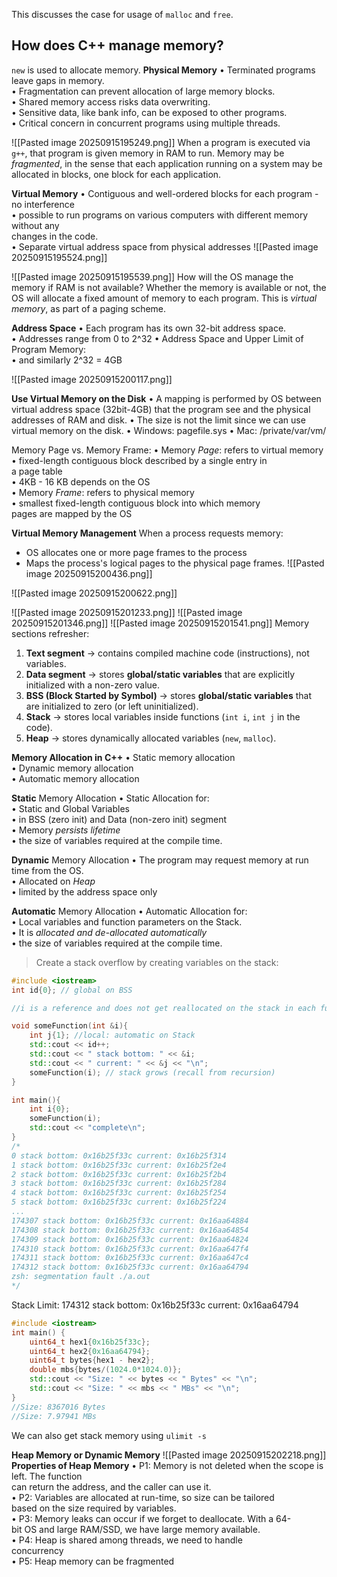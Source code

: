 This discusses the case for usage of `malloc` and `free`.

## How does C++ manage memory?
`new` is used to allocate memory. 
**Physical Memory**
• Terminated programs leave gaps in memory.  
• Fragmentation can prevent allocation of large memory blocks.  
• Shared memory access risks data overwriting.  
• Sensitive data, like bank info, can be exposed to other programs.  
• Critical concern in concurrent programs using multiple threads.

![[Pasted image 20250915195249.png]]
When a program is executed via `g++`, that program is given memory in RAM to run. 
Memory may be *fragmented*, in the sense that each application running on a system may be allocated in blocks, one block for each application. 

**Virtual Memory**
• Contiguous and well-ordered blocks for each program - no interference  
• possible to run programs on various computers with different memory without any  
changes in the code.  
• Separate virtual address space from physical addresses
![[Pasted image 20250915195524.png]]

![[Pasted image 20250915195539.png]]
How will the OS manage the memory if RAM is not available? Whether the memory is available or not, the OS will allocate a fixed amount of memory to each program. This is *virtual memory*, as part of a paging scheme. 

**Address Space**
• Each program has its own 32-bit address space.  
	• Addresses range from 0 to 2^32
• Address Space and Upper Limit of Program Memory:  
	• and similarly 2^32 = 4GB

![[Pasted image 20250915200117.png]]

**Use Virtual Memory on the Disk**
• A mapping is performed by OS between
virtual address space (32bit-4GB) that the
program see and the physical addresses
of RAM and disk.
• The size is not the limit since we can use
virtual memory on the disk.
	• Windows: pagefile.sys
	• Mac: /private/var/vm/

Memory Page vs. Memory Frame:
• Memory *Page*: refers to virtual memory  
	• fixed-length contiguous block described by a single entry in  
	a page table  
	• 4KB - 16 KB depends on the OS  
• Memory *Frame*: refers to physical memory  
	• smallest fixed-length contiguous block into which memory  
	pages are mapped by the OS

**Virtual Memory Management**
When a process requests memory:
- OS allocates one or more page frames to the process
- Maps the process's logical pages to the physical page frames. 
![[Pasted image 20250915200436.png]]

![[Pasted image 20250915200622.png]]

![[Pasted image 20250915201233.png]]
![[Pasted image 20250915201346.png]]
![[Pasted image 20250915201541.png]]
Memory sections refresher:
1. **Text segment** → contains compiled machine code (instructions), not variables.
2. **Data segment** → stores **global/static variables** that are explicitly initialized with a non-zero value.
3. **BSS (Block Started by Symbol)** → stores **global/static variables** that are initialized to zero (or left uninitialized).
4. **Stack** → stores local variables inside functions (`int i`, `int j` in the code).
5. **Heap** → stores dynamically allocated variables (`new`, `malloc`).

**Memory Allocation in C++**
	• Static memory allocation  
	• Dynamic memory allocation  
	• Automatic memory allocation

**Static** Memory Allocation
• Static Allocation for:  
	• Static and Global Variables  
		• in BSS (zero init) and Data (non-zero init) segment  
	• Memory *persists lifetime*  
	• the size of variables required at the compile time.

**Dynamic** Memory Allocation
• The program may request memory at run time from the OS.  
• Allocated on *Heap*  
• limited by the address space only

**Automatic** Memory Allocation 
• Automatic Allocation for:  
	• Local variables and function parameters on the Stack.  
	• It is *allocated and de-allocated automatically*  
	• the size of variables required at the compile time.

> Create a stack overflow by creating variables on the stack: 

```c++
#include <iostream>  
int id{0}; // global on BSS  

//i is a reference and does not get reallocated on the stack in each function  call.  

void someFunction(int &i){  
	int j{1}; //local: automatic on Stack  
	std::cout << id++;  
	std::cout << " stack bottom: " << &i;  
	std::cout << " current: " << &j << "\n";  
	someFunction(i); // stack grows (recall from recursion)
}

int main(){  
	int i{0};  
	someFunction(i);  
	std::cout << "complete\n";  
}
/*  
0 stack bottom: 0x16b25f33c current: 0x16b25f314  
1 stack bottom: 0x16b25f33c current: 0x16b25f2e4  
2 stack bottom: 0x16b25f33c current: 0x16b25f2b4  
3 stack bottom: 0x16b25f33c current: 0x16b25f284  
4 stack bottom: 0x16b25f33c current: 0x16b25f254  
5 stack bottom: 0x16b25f33c current: 0x16b25f224  
...
174307 stack bottom: 0x16b25f33c current: 0x16aa64884  
174308 stack bottom: 0x16b25f33c current: 0x16aa64854  
174309 stack bottom: 0x16b25f33c current: 0x16aa64824  
174310 stack bottom: 0x16b25f33c current: 0x16aa647f4  
174311 stack bottom: 0x16b25f33c current: 0x16aa647c4  
174312 stack bottom: 0x16b25f33c current: 0x16aa64794  
zsh: segmentation fault ./a.out  
*/
```

Stack Limit:
174312 stack bottom: 0x16b25f33c current: 0x16aa64794
```c++
#include <iostream>  
int main() {  
	uint64_t hex1{0x16b25f33c};  
	uint64_t hex2{0x16aa64794};  
	uint64_t bytes{hex1 - hex2};  
	double mbs{bytes/(1024.0*1024.0)};  
	std::cout << "Size: " << bytes << " Bytes" << "\n";  
	std::cout << "Size: " << mbs << " MBs" << "\n";  
}  
//Size: 8367016 Bytes  
//Size: 7.97941 MBs  
```
We can also get stack memory using `ulimit -s`

**Heap Memory or Dynamic Memory**
![[Pasted image 20250915202218.png]]
**Properties of Heap Memory**
• P1: Memory is not deleted when the scope is left. The function  
can return the address, and the caller can use it.  
• P2: Variables are allocated at run-time, so size can be tailored  
based on the size required by variables.  
• P3: Memory leaks can occur if we forget to deallocate. With a 64-  
bit OS and large RAM/SSD, we have large memory available.  
• P4: Heap is shared among threads, we need to handle  
concurrency  
• P5: Heap memory can be fragmented
